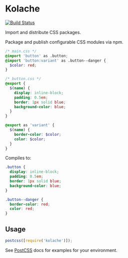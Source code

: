 # Kolache

[![Build Status][ci-img]][ci]

Import and distribute CSS packages.

[postcss]: https://github.com/postcss/postcss
[ci-img]: https://travis-ci.org/keithjgrant/kolache.svg
[ci]: https://travis-ci.org/keithjgrant/kolache

Package and publish configurable CSS modules via npm.

```scss
/* main.css */
@import 'button' as .button;
@import 'button:variant' as .button--danger {
  $color: red;
}

/* button.css */
@export {
  $(name) {
    display: inline-block;
    padding: 0.5em;
    border: 1px solid blue;
    background-color: blue;
  }
}

@export as 'variant' {
  $(name) {
    border-color: $color;
    color: $color;
  }
}
```

Compiles to:

```css
.button {
  display: inline-block;
  padding: 0.5em;
  border: 1px solid blue;
  background-color: blue;
}

.button--danger {
  border-color: red;
  color: red;
}
```

## Usage

```js
postcss([require('kolache')]);
```

See [PostCSS] docs for examples for your environment.
